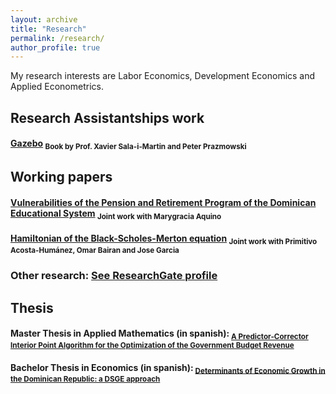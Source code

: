 ```yaml
---
layout: archive
title: "Research"
permalink: /research/
author_profile: true
---
```


My research interests are Labor Economics, Development Economics and Applied Econometrics.


## Research Assistantships work

#### [Gazebo](https://www.amazon.com/dp/B087X9NB7G/ref=tsm_1_fb_lk) <sub> Book by Prof. Xavier Sala-i-Martin and Peter Prazmowski <sub>

## Working papers

#### [Vulnerabilities of the Pension and Retirement Program of the Dominican Educational System](https://www.educa.org.do/wp-content/uploads/2017/07/Nota-de-Trabajo-No.-34.pdf) <sub> Joint work with Marygracia Aquino <sub>

#### [Hamiltonian of the Black-Scholes-Merton equation](https://www.researchgate.net/publication/376391779_Hamiltonian_of_the_Black-Scholes-Merton_equation) <sub> Joint work with Primitivo Acosta-Humánez, Omar Bairan and Jose Garcia <sub>

### Other research: [See ResearchGate profile](https://www.researchgate.net/profile/Briam-Guerrero-2/research)

 
## Thesis

#### Master Thesis in Applied Mathematics (in spanish):<sub> [A Predictor-Corrector Interior Point Algorithm for the Optimization of the Government Budget Revenue](https://briamguerrerob.github.io/briamguerrerob.github.io//files/econ_thesis.pdf)

#### Bachelor Thesis in Economics (in spanish):<sub> [Determinants of Economic Growth in the Dominican Republic: a DSGE approach](https://briamguerrerob.github.io/briamguerrerob.github.io//files/econ_thesis.pdf)

  
 
 
  
  
  
